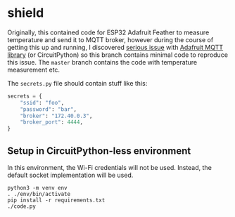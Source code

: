 # shield

Originally, this contained code for ESP32 Adafruit Feather to measure temperature and send it to MQTT broker,
however during the course of getting this up and running, I discovered 
[serious issue](https://github.com/adafruit/Adafruit_CircuitPython_MiniMQTT/issues/115) with 
[Adafruit MQTT library](https://github.com/adafruit/Adafruit_CircuitPython_MiniMQTT/)
(or CircuitPython) so this branch contains minimal code to reproduce this issue.
The `master` branch contains the code with temperature measurement etc.

The `secrets.py` file should contain stuff like this:
```python
secrets = {
    "ssid": "foo",
    "password": "bar",
    "broker": "172.40.0.3",
    "broker_port": 4444,
}
```

## Setup in CircuitPython-less environment

In this environment, the Wi-Fi credentials will not be used. Instead, the default socket implementation will be used.

```
python3 -m venv env
. ./env/bin/activate
pip install -r requirements.txt
./code.py
```
